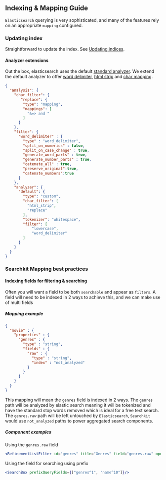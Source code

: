 ## Indexing & Mapping Guide
`Elasticsearch` querying is very sophisticated, and many of the features rely on an appropriate `mapping` configured.

### Updating index
Straightforward to update the index. See [Updating indices](https://www.elastic.co/guide/en/elasticsearch/reference/current/indices-update-settings.html).

#### Analyzer extensions
Out the box, elasticsearch uses the default [standard analyzer](https://www.elastic.co/guide/en/elasticsearch/reference/current/analysis-standard-analyzer.html). We extend the default analyzer to offer [word delimiter](https://www.elastic.co/guide/en/elasticsearch/reference/current/analysis-word-delimiter-tokenfilter.html), [html strip](https://www.elastic.co/guide/en/elasticsearch/reference/1.4/analysis-htmlstrip-charfilter.html) and [char mapping](https://www.elastic.co/guide/en/elasticsearch/reference/current/analysis-mapping-charfilter.html).

```json
{
  "analysis": {
    "char_filter": {
       "replace": {
        "type": "mapping",
        "mappings": [
          "&=> and "
        ]
      }
    },
    "filter": {
      "word_delimiter" : {
        "type" : "word_delimiter",
        "split_on_numerics" : false,
        "split_on_case_change" : true,
        "generate_word_parts" : true,
        "generate_number_parts" : true,
        "catenate_all" : true,
        "preserve_original":true,
        "catenate_numbers":true
      }
    },
    "analyzer": {
      "default": {
        "type": "custom",
        "char_filter": [
          "html_strip",
          "replace"
        ],
        "tokenizer": "whitespace",
        "filter": [
            "lowercase",
            "word_delimiter"
        ]
      }
    }
  }
}
```

### Searchkit Mapping best practices

#### Indexing fields for filtering & searching
Often you will want a field to be both `searchable` and appear as `filters`. A field will need to be indexed in 2 ways to achieve this, and we can make use of multi fields

##### Mapping example
```json
{
  "movie" : {
    "properties" : {
      "genres" : {
        "type" : "string",
        "fields" : {          
          "raw" : {
            "type" : "string",
            "index" : "not_analyzed"
          }
        }
      }
    }
  }
}
```

This mapping will mean the `genres` field is indexed in 2 ways. The `genres` path will be analyzed by elastic search meaning it will be tokenized and have the standard stop words removed which is ideal for a free text search.
The `genres.raw` path will be left untouched by `Elasticsearch`, `Searchkit` would use `not_analyzed` paths to power aggregated search components.

##### Component examples
Using the `genres.raw` field
```jsx
<RefinementListFilter id="genres" title="Genres" field="genres.raw" operator="AND"/>
```
Using the field for searching using prefix
```jsx
<SearchBox prefixQueryFields={["genres^1", "name^10"]}/>
```

